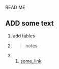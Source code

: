 READ ME

## ADD some text

1. add tables
2.  >notes
3. 1. [some_link](https://gb.ru 'link from GB')
